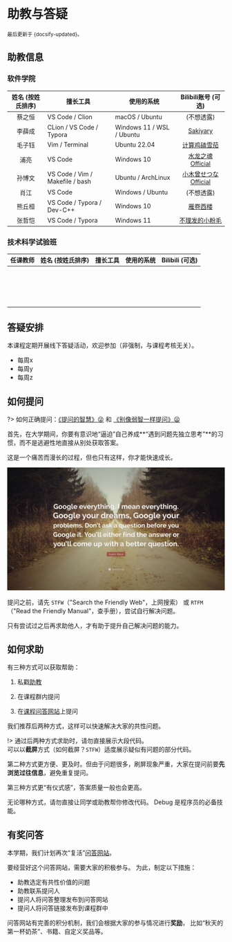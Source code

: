 # 助教与答疑

<small>最后更新于 {docsify-updated}。</small>

## 助教信息

<!-- tabs:start -->

### **软件学院**

| 姓名 (按姓氏排序) | 擅长工具                        | 使用的系统                |                       Bilibili账号 (可选)                        |
| :---------------: | ------------------------------- | ------------------------- | :----------------------------------------------------------: |
|      蔡之恒       | VS Code / Clion                 | macOS / Ubuntu            |                          (不想透露)                          |
|      李薛成       | CLion / VS Code / Typora        | Windows 11 / WSL / Ubuntu |       [Sakiyary](https://space.bilibili.com/12502995)       |
|      毛子钰       | Vim / Terminal                  | Ubuntu 22.04              |    [计算鸡磕雪茄](https://space.bilibili.com/454302264)     |
|       浦亮        | VS Code                         | Windows 10                |   [水龙之魂Official](https://space.bilibili.com/4780141)    |
|      孙博文       | VS Code / Vim / Makefile / bash | Ubuntu / ArchLinux        | [小木曾せつなOfficial](https://space.bilibili.com/12896246) |
|       肖江        | VS Code                         | Windows / Ubuntu          |                          (不想透露)                          |
|      熊丘桓       | VS Code / Typora / Dev-C++      | Windows 10                |      [雁卷西楼](https://space.bilibili.com/679618337)       |
|      张哲恺       | VS Code / Typora                | Windows 11                |   [不理发的小粉毛](https://space.bilibili.com/330247538)    |

### **技术科学试验班**

| 任课教师 | 姓名 (按姓氏排序) | 擅长工具 | 使用的系统 | Bilibili (可选) |
| :------: | :---------------: | -------- | ---------- | :-------------: |
|          |                   |          |            |                 |
|          |                   |          |            |                 |
|          |                   |          |            |                 |
|          |                   |          |            |                 |
|          |                   |          |            |                 |
|          |                   |          |            |                 |
|          |                   |          |            |                 |
|          |                   |          |            |                 |
|          |                   |          |            |                 |
|          |                   |          |            |                 |
|          |                   |          |            |                 |
|          |                   |          |            |                 |
|          |                   |          |            |                 |
|          |                   |          |            |                 |
|          |                   |          |            |                 |
|          |                   |          |            |                 |
|          |                   |          |            |                 |
|          |                   |          |            |                 |

<!-- tabs:end -->

## 答疑安排

本课程定期开展线下答疑活动，欢迎参加（非强制，与课程考核无关）。

- 每周x
- 每周y
- 每周z

## 如何提问

?> 如何正确提问：[《提问的智慧》:stuck_out_tongue_winking_eye:](https://github.com/ryanhanwu/How-To-Ask-Questions-The-Smart-Way/blob/main/README-zh_CN.md) 和 [《别像弱智一样提问》:frowning:](https://github.com/tangx/Stop-Ask-Questions-The-Stupid-Ways/blob/master/README.md)

首先，在大学期间，你要有意识地“逼迫”自己养成**“遇到问题先独立思考”**的习惯，而不是逃避性地直接从别处获取答案。

这是一个痛苦而漫长的过程，但也只有这样，你才能快速成长。

![GoogleQuote](.assets/images/google-quote.jpg ":size=700")

提问之前，请先 `STFW`（"Search the Friendly Web"，上网搜索）
或 `RTFM`（"Read the Friendly Manual"，查手册），尝试自行解决问题。

只有尝试过之后再求助他人，才有助于提升自己解决问题的能力。

## 如何求助

有三种方式可以获取帮助：

1. 私戳[助教](qa?id=助教信息)

2. 在课程群内提问

3. 在[课程问答网站](qa.cpl.icu)上提问

我们推荐后两种方式，这样可以快速解决大家的共性问题。

!> 通过后两种方式求助时，请勿直接展示大段代码。<br>
可以以**截屏**方式（如何截屏？`STFW`）适度展示疑似有问题的部分代码。

第二种方式更方便、更及时。但由于问题很多，刷屏现象严重，大家在提问前要**先浏览过往信息**，避免重复提问。

第三种方式更“有仪式感”，答案质量一般也会更高。

无论哪种方式，请勿直接让同学或助教帮你修改代码。
Debug 是程序员的必备技能。

## 有奖问答

本学期，我们计划再次“复活”[问答网站](qa.cpl.icu)。

要经营好这个问答网站，需要大家的积极参与。
为此，制定以下措施：

- 助教选定有共性价值的问题
- 助教联系提问人
- 提问人将问答整理发布到问答网站
- 提问人将问答链接发布到课程群中

问答网站有完善的积分机制，我们会根据大家的参与情况进行**奖励**，
比如“秋天的第一杯奶茶”、书籍、自定义奖品等。
